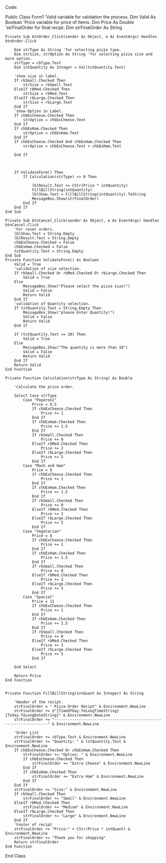 
Code:



Public Class Form1
    'Valid variable for validation the process.
    Dim Valid As Boolean
    'Price variable for price of Items.
    Dim Price As Double
    'strFinalOrder for final recipt.
    Dim strFinalOrder As String
 
 
 
    Private Sub btnOrder_Click(sender As Object, e As EventArgs) Handles btnOrder.Click
 
        Dim strType As String 'for selecting pizza type.
        Dim strSize, strOption As String 'for selecting pizza size and more option.
        strType = cbType.Text
        Dim intQuantity As Integer = Val(txtQuantity.Text)
 
        'show size in label.
        If rbSmall.Checked Then
            strSize = rbSmall.Text
        ElseIf rbMed.Checked Then
            strSize = rbMed.Text
        ElseIf rbLarge.Checked Then
            strSize = rbLarge.Text
        End If
        'show Option in Label.
        If chbExCheese.Checked Then
            strOption = chbExCheese.Text
        End If
        If chbExHam.Checked Then
            strOption = chbExHam.Text
        End If
        If chbExCheese.Checked And chbExHam.Checked Then
            strOption = chbExCheese.Text + chbExHam.Text
 
        End If
 
 
 
        If ValidateForm() Then
            If Calculation(strType) <> 0 Then
 
                lblResult.Text += CStr(Price * intQuantity)
                FillBillString(intQuantity)
                lblShow.Text = FillBillString(intQuantity).ToString
                MessageBox.Show(strFinalOrder)
            End If
        End If
    End Sub
 
    Private Sub btnCancel_Click(sender As Object, e As EventArgs) Handles btnCancel.Click
        'For reset orders.
        lblShow.Text = String.Empty
        lblResult.Text = String.Empty
        chbExCheese.Checked = False
        chbExHam.Checked = False
        txtQuantity.Text = String.Empty
    End Sub
    Private Function ValidateForm() As Boolean
        Valid = True
        'validation of size selection.
        If rbSmall.Checked Or rbMed.Checked Or rbLarge.Checked Then
            Valid = True
        Else
            MessageBox.Show("Please select the pizza size!")
            Valid = False
            Return Valid
        End If
        'validation of Quantity selection.
        If txtQuantity.Text = String.Empty Then
            MessageBox.Show("please Enter Quantity!")
            Valid = False
            Return Valid
        End If
 
        If (txtQuantity.Text <= 10) Then
            Valid = True
        Else
            MessageBox.Show("The quantity is more than 10")
            Valid = False
            Return Valid
        End If
        Return Valid
    End Function

    Private Function Calculation(strType As String) As Double
 
        'Calculate the price order.
 
        Select Case strType
            Case "Peperoni"
                Price = 9.5
                If chbExCheese.Checked Then
                    Price += 1
                End If
                If chbExHam.Checked Then
                    Price += 1.5
                End If
                If rbSmall.Checked Then
                    Price += 0
                ElseIf rbMed.Checked Then
                    Price += 2
                ElseIf rbLarge.Checked Then
                    Price += 5
                End If
            Case "Mash and Ham"
                Price = 9
                If chbExCheese.Checked Then
                    Price += 1
                End If
                If chbExHam.Checked Then
                    Price += 1.5
                End If
                If rbSmall.Checked Then
                    Price += 0
                ElseIf rbMed.Checked Then
                    Price += 2
                ElseIf rbLarge.Checked Then
                    Price += 5
                End If
            Case "Vegetarian"
                Price = 8
                If chbExCheese.Checked Then
                    Price += 1
                End If
                If chbExHam.Checked Then
                    Price += 1.5
                End If
                If rbSmall.Checked Then
                    Price += 0
                ElseIf rbMed.Checked Then
                    Price += 2
                ElseIf rbLarge.Checked Then
                    Price += 5
                End If
            Case "Spacial"
                Price = 11
                If chbExCheese.Checked Then
                    Price += 1
                End If
                If chbExHam.Checked Then
                    Price += 1.5
                End If
                If rbSmall.Checked Then
                    Price += 0
                ElseIf rbMed.Checked Then
                    Price += 2
                ElseIf rbLarge.Checked Then
                    Price += 5
                End If
 
        End Select
 
        Return Price
    End Function
 
 
    Private Function FillBillString(intQuant As Integer) As String
 
        'Header of the recipt.
        strFinalOrder = " Pizza Order Recipt" & Environment.NewLine
        strFinalOrder += $"{TimeOfDay.ToLongTimeString} {Today.ToLongDateString}" & Environment.NewLine
        strFinalOrder += "-------------------------------------------------------------------" & Environment.NewLine
 
        'Order List
        strFinalOrder += cbType.Text & Environment.NewLine
        strFinalOrder += "Quantity: " & txtQuantity.Text & Environment.NewLine
        If chbExCheese.Checked Or chbExHam.Checked Then
            strFinalOrder += "Option: " & Environment.NewLine
            If chbExCheese.Checked Then
                strFinalOrder += "Extra Cheese" & Environment.NewLine
            End If
            If chbExHam.Checked Then
                strFinalOrder += "Extra Ham" & Environment.NewLine
            End If
        End If
        strFinalOrder += "Size:" & Environment.NewLine
        If rbSmall.Checked Then
            strFinalOrder += "Small" & Environment.NewLine
        ElseIf rbMed.Checked Then
            strFinalOrder += "Medium" & Environment.NewLine
        ElseIf rbLarge.Checked Then
            strFinalOrder += "Large" & Environment.NewLine
        End If
        'Footer of recipt
        strFinalOrder += "Price:" + CStr(Price * intQuant) & Environment.NewLine
        strFinalOrder += "Thank you for shopping"
        Return strFinalOrder
    End Function
 
 
End Class

